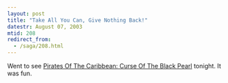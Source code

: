 ```yaml
---
layout: post
title: "Take All You Can, Give Nothing Back!"
datestr: August 07, 2003
mtid: 208
redirect_from:
  - /saga/208.html
---
```


Went to see <a href="http://disney.go.com/disneypictures/pirates/index.html">Pirates Of The Caribbean: Curse Of The Black Pearl</a> tonight.  It was fun.


